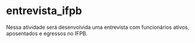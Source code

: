 # entrevista_ifpb
Nessa atividade será desenvolvida uma entrevista com funcionários ativos, aposentados e egressos no IFPB.
